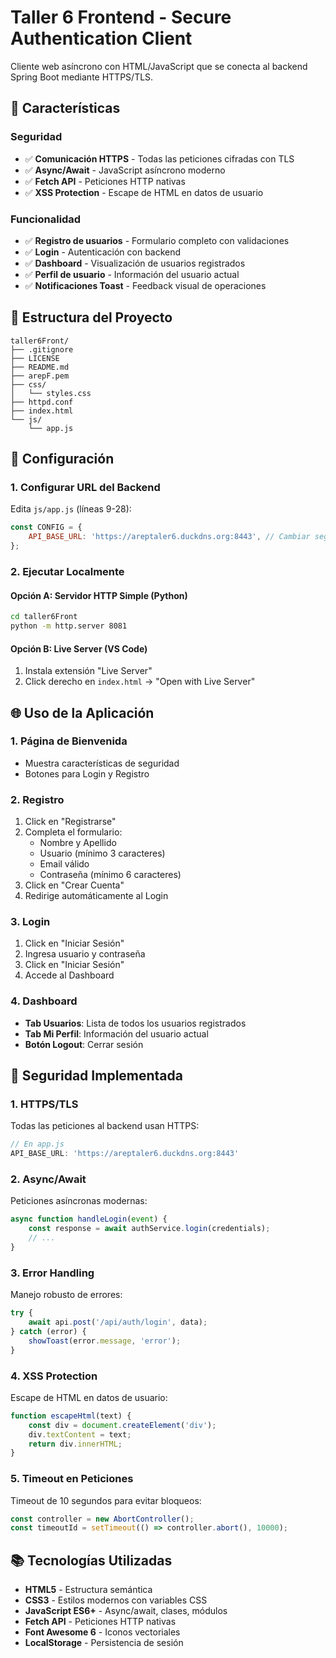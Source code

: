 # Taller 6 Frontend - Secure Authentication Client

Cliente web asíncrono con HTML/JavaScript que se conecta al backend Spring Boot mediante HTTPS/TLS.

## 🚀 Características

### Seguridad
- ✅ **Comunicación HTTPS** - Todas las peticiones cifradas con TLS
- ✅ **Async/Await** - JavaScript asíncrono moderno
- ✅ **Fetch API** - Peticiones HTTP nativas
- ✅ **XSS Protection** - Escape de HTML en datos de usuario

### Funcionalidad
- ✅ **Registro de usuarios** - Formulario completo con validaciones
- ✅ **Login** - Autenticación con backend
- ✅ **Dashboard** - Visualización de usuarios registrados
- ✅ **Perfil de usuario** - Información del usuario actual
- ✅ **Notificaciones Toast** - Feedback visual de operaciones

## 📁 Estructura del Proyecto

```
taller6Front/
├── .gitignore
├── LICENSE
├── README.md
├── arepF.pem
├── css/
│   └── styles.css
├── httpd.conf
├── index.html
└── js/
    └── app.js
```

## 🔧 Configuración

### 1. Configurar URL del Backend
Edita `js/app.js` (líneas 9-28):
```javascript
const CONFIG = {
    API_BASE_URL: 'https://areptaler6.duckdns.org:8443', // Cambiar según el entorno
};
```

### 2. Ejecutar Localmente

#### Opción A: Servidor HTTP Simple (Python)
```bash
cd taller6Front
python -m http.server 8081
```

#### Opción B: Live Server (VS Code)
1. Instala extensión "Live Server"
2. Click derecho en `index.html` → "Open with Live Server"

## 🌐 Uso de la Aplicación

### 1. Página de Bienvenida
- Muestra características de seguridad
- Botones para Login y Registro

### 2. Registro
1. Click en "Registrarse"
2. Completa el formulario:
   - Nombre y Apellido
   - Usuario (mínimo 3 caracteres)
   - Email válido
   - Contraseña (mínimo 6 caracteres)
3. Click en "Crear Cuenta"
4. Redirige automáticamente al Login

### 3. Login
1. Click en "Iniciar Sesión"
2. Ingresa usuario y contraseña
3. Click en "Iniciar Sesión"
4. Accede al Dashboard

### 4. Dashboard
- **Tab Usuarios**: Lista de todos los usuarios registrados
- **Tab Mi Perfil**: Información del usuario actual
- **Botón Logout**: Cerrar sesión

## 🔐 Seguridad Implementada

### 1. HTTPS/TLS
Todas las peticiones al backend usan HTTPS:
```javascript
// En app.js
API_BASE_URL: 'https://areptaler6.duckdns.org:8443'
```

### 2. Async/Await
Peticiones asíncronas modernas:
```javascript
async function handleLogin(event) {
    const response = await authService.login(credentials);
    // ...
}
```

### 3. Error Handling
Manejo robusto de errores:
```javascript
try {
    await api.post('/api/auth/login', data);
} catch (error) {
    showToast(error.message, 'error');
}
```

### 4. XSS Protection
Escape de HTML en datos de usuario:
```javascript
function escapeHtml(text) {
    const div = document.createElement('div');
    div.textContent = text;
    return div.innerHTML;
}
```

### 5. Timeout en Peticiones
Timeout de 10 segundos para evitar bloqueos:
```javascript
const controller = new AbortController();
const timeoutId = setTimeout(() => controller.abort(), 10000);
```

## 📚 Tecnologías Utilizadas

- **HTML5** - Estructura semántica
- **CSS3** - Estilos modernos con variables CSS
- **JavaScript ES6+** - Async/await, clases, módulos
- **Fetch API** - Peticiones HTTP nativas
- **Font Awesome 6** - Iconos vectoriales
- **LocalStorage** - Persistencia de sesión


